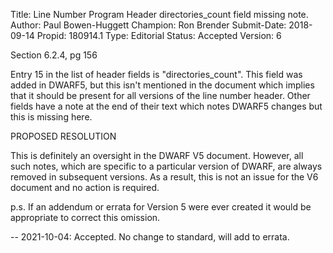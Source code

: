 Title:       Line Number Program Header directories_count field missing note.
Author:      Paul Bowen-Huggett
Champion:    Ron Brender
Submit-Date: 2018-09-14
Propid:      180914.1
Type:        Editorial
Status:      Accepted
Version:     6

Section 6.2.4, pg 156

Entry 15 in the list of header fields is "directories_count". This field was added
in DWARF5, but this isn't mentioned in the document which implies that it should be 
present for all versions of the line number header. Other fields have a note at the 
end of their text which notes DWARF5 changes but this is missing here.

PROPOSED RESOLUTION

This is definitely an oversight in the DWARF V5 document. However, all such notes,
which are specific to a particular version of DWARF, are always removed in subsequent
versions. As a result, this is not an issue for the V6 document and no action is
required.

p.s. If an addendum or errata for Version 5 were ever created it would be appropriate
to correct this omission. 

--
2021-10-04:  Accepted.  No change to standard, will add to errata.  
